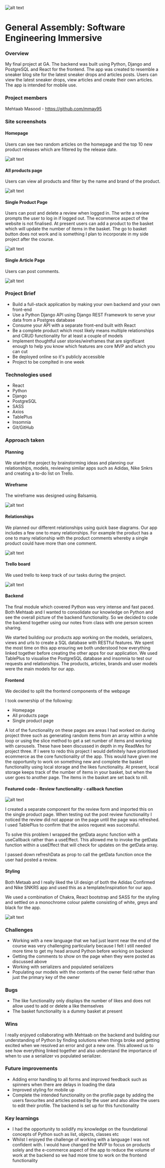 
![alt text](https://i.imgur.com/lzVI3d8.png)

# General Assembly: Software Engineering Immersive

### Overview

My final project at GA. The backend was built using Python, Django and PostgreSQL and React for the frontend. The app was created to resemble a sneaker blog site for the latest sneaker drops and articles posts. Users can view the latest sneaker drops, view articles and create their own articles. The app is intended for mobile use. 

### Project members 

Mehtaab Masood - https://github.com/mmay95 

### Site screenshots 

#### Homepage

Users can see two random articles on the homepage and the top 10 new product releases which are filtered by the release date. 

 ![alt text](https://i.imgur.com/wpijGpw.jpg)
 

#### All products page

Users can view all products and filter by the name and brand of the product.

 ![alt text](https://i.imgur.com/2ZFN0lS.jpg)
 

#### Single Product Page

Users can post and delete a 
review when logged in. The write a review prompts the user to log in if logged out. The ecommerce aspect of the website is not finalised. At present users can add a product 
to the basket which will update the number 
of items in the basket. The go to basket button does not work and is something I plan to incorporate in my side project after the course.

 ![alt text](https://i.imgur.com/Tryu0bj.jpg)

#### Single Article Page

Users can post comments.

![alt text](https://i.imgur.com/IWvWOz4.jpg)

### Project Brief

- Build a full-stack application by making your own backend and your own front-end
- Use a Python Django API using Django REST Framework to serve your data from a Postgres database
- Consume your API with a separate front-end built with React
- Be a complete product which most likely means multiple relationships and CRUD functionality for at least a couple of models
- Implement thoughtful user stories/wireframes that are significant enough to help you know which features are core MVP and which you can cut
- Be deployed online so it's publicly accessible
- Project to be complted in one week

### Technologies used

- React
- Python 
- Django
- PostgreSQL
- SASS
- Axios
- TablePlus
- Insomnia
- Git/GitHub

### Approach taken 

#### Planning

We started the project by brainstorming ideas and planning our relationships, models, reviewing similar apps such as Adidas, Nike Snkrs and creating a to-do list on Trello.

#### Wireframe

The wireframe was designed using Balsamiq.

![alt text](https://i.imgur.com/PuF8CYW.jpg)

#### Relationships

We planned our different relationships using quick base diagrams. Our app includes a few one to many relationships. For example the product has a one to many relationship with the product comments whereby a single product could have more than one comment.

![alt text](https://i.imgur.com/RyLdpKv.jpg)

#### Trello board 

We used trello to keep track of our tasks during the project.

![alt text](https://i.imgur.com/0D8aBv1.jpg)

#### Backend 

The final module which covered Python was very intense and fast paced. Both Mehtaab and I wanted to consolidate our knowledge on Python and see the overall picture of the backend functionality. So we decided to code the backend together using our notes from class with one person screen sharing. 

We started building our products app working on the models, serializers, views and urls to create a SQL database with RESTful features. We spent the most time on this app ensuring we both understood how everything linked together before creating the other apps for our application. We used TablePlus to visualise the PostgreSQL database and insomnia to test our requests and relationships. The products, articles, brands and user models were the main models for our app. 

#### Frontend 

We decided to split the frontend components of the webpage

I took ownership of the following:

- Homepage 
- All products page 
- Single product page

A lot of the functionality on these pages are areas I had worked on during project three such as generating random items from an array within a while loop or using the slice method to get a set number of items and working with carousels. These have been discussed in depth in my ReadMes for project three. If I were to redo this project I would definitely have prioritised ecommerce as the core functionality of the app. This would have given me the opportunity to work on something new and complete the basket functionality using local storage and the likes functionality. At present, local storage keeps track of the number of items in your basket, but when the user goes to another page. The items in the basket are set back to nill.

#### Featured code - Review functionality - callback function

![alt text](https://i.imgur.com/MNuleAm.jpg)

I created a separate component for the review form and imported this on the single product page. When testing out the post review functionality I noticed the review did not appear on the page until the page was refreshed. I used TablePlus to confirm that the axios request was successful. 

To solve this problem I wrapped the getData async function with a useCallback rather than a useEffect. This allowed me to invoke the getData function within a useEffect that will check for 
updates on the getData array. 

I passed down refreshData as prop to call the getData function once the user had posted a review.

#### Styling 

Both Metaab and I really liked the UI design of both the Adidas Confirmed and Nike SNKRS app and used this as a template/inspiration for our app.

We used a combination of Chakra, React bootstrap and SASS for the styling and settled on a monochrome colour palette consisting of white, greys and black for the app.

![alt text](https://i.imgur.com/BY6I54I.jpg)

### Challenges 

- Working with a new language that we had just learnt near the end of the course was very challenging particularly because I felt I still needed more time to get my head around Python before working on backend
- Getting the comments to show on the page when they were posted as discussed above
- Working with serializers and populated serializers
- Populating our models with the contents of the owner field rather than just the primary key of the owner 

### Bugs 

- The like functionality only displays the number of likes and does not allow used to add or delete a like themselves
- The basket functionality is a dummy basket at present

 
### Wins 

I really enjoyed collaborating with Mehtaab on the backend and building our understanding of Python by finding solutions when things broke and getting excited when we resolved an error and got a new one. This allowed us to see how everything linked together and also understand the importance of when to use a serializer vs populated serializer.

### Future improvements 

- Adding error handling to all forms and improved feedback such as spinners when there are delays in loading the data
- Improved styling for mobile up
- Complete the intended functionality on the profile page by adding the users favourites and articles posted by the user and also allow the users to edit their profile. The backend is set up for this functionality

### Key learnings 

- I had the opportunity to solidify my knowledge on the foundational concepts of Python such as list, objects, classes etc
- Whilst I enjoyed the challenge of working with a language I was not confident with. I would have changed the MVP to focus on products solely and the e-commerce aspect of the app to reduce the volume of work at the backend so we had more time to work on the frontend functionality



